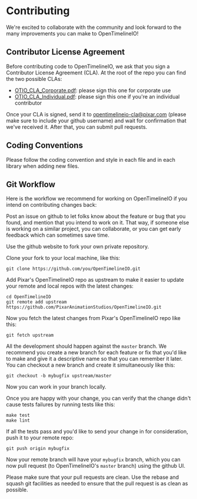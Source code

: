 # Contributing


We're excited to collaborate with the community and look forward to the many improvements you can make to OpenTimelineIO!

## Contributor License Agreement

Before contributing code to OpenTimelineIO, we ask that you sign a Contributor License Agreement (CLA).  At the root of the repo you can find the two possible CLAs:

* [OTIO_CLA_Corporate.pdf](https://github.com/PixarAnimationStudios/OpenTimelineIO/raw/master/OTIO_CLA_Corporate.pdf): please sign this one for corporate use
* [OTIO_CLA_Individual.pdf](https://github.com/PixarAnimationStudios/OpenTimelineIO/raw/master/OTIO_CLA_Individual.pdf): please sign this one if you're an individual contributor

Once your CLA is signed, send it to opentimelineio-cla@pixar.com (please make sure to include your github username) and wait for confirmation that we've received it.  After that, you can submit pull requests.

## Coding Conventions
Please follow the coding convention and style in each file and in each library when adding new files.

## Git Workflow
Here is the workflow we recommend for working on OpenTimelineIO if you intend on contributing changes back:

Post an issue on github to let folks know about the feature or bug that you found, and mention that you intend to work on it.  That way, if someone else is working on a similar project, you can collaborate, or you can get early feedback which can sometimes save time.

Use the github website to fork your own private repository.

Clone your fork to your local machine, like this:

```
git clone https://github.com/you/OpenTimelineIO.git
```

Add Pixar's OpenTimelineIO repo as upstream to make it easier to update your remote and local repos with the latest changes:

```
cd OpenTimelineIO
git remote add upstream https://github.com/PixarAnimationStudios/OpenTimelineIO.git
```

Now you fetch the latest changes from Pixar's OpenTimelineIO repo like this:

```
git fetch upstream
```

All the development should happen against the `master` branch.  We recommend you create a new branch for each feature or fix that you'd like to make and give it a descriptive name so that you can remember it later.  You can checkout a new branch and create it simultaneously like this:

```
git checkout -b mybugfix upstream/master
```

Now you can work in your branch locally.

Once you are happy with your change, you can verify that the change didn't cause tests failures by running tests like this:

```
make test
make lint
```

If all the tests pass and you'd like to send your change in for consideration, push it to your remote repo:

```
git push origin mybugfix
```

Now your remote branch will have your `mybugfix` branch, which you can now pull request (to OpenTimelineIO's `master` branch) using the github UI.

Please make sure that your pull requests are clean.  Use the rebase and squash git facilities as needed to ensure that the pull request is as clean as possible.
